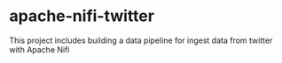 # apache-nifi-twitter
This project includes building a data pipeline for ingest data from twitter with Apache Nifi
